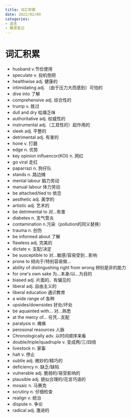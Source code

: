 ```yaml
---
title: 词汇积累
date: 2022/02/09
categories: 
- 语言
- 雅思笔记
---
```

# 词汇积累
- husband v.节俭使用
- speculate v. 投机倒把
- healthwise adj. 健康的
- intimidating adj. （由于压力大而感到）可怕的
- dive into 了解
- comprehensive adj. 综合性的
- trump v. 胜过
- dull and dry 枯燥乏味
- authoritative adj. 权威性的
- instrumental adj.（工具性的）起作用的  
- sleek adj. 平整的
- detrimental adj. 有害的
- hone v. 打磨
- edge n. 优势
- key opinion influencor(KOI) n. 网红
- go viral 走红
- paparrazi n. 狗仔队
- stands n. 路边摊  
- mental labour 脑力劳动
- manual labour 体力劳动
- be attached/tied to 依恋
- aesthetic adj. 美学的
- artistic adj. 艺术的
- be detrimental to 对...有害  
- diabetes n. 支气管炎
- contamination n.污染（pollution的同义替换）
- trauma n. 创伤  
- be informed about 了解
- flawless adj. 完美的
- dictate v. 支配/决定  
- be susceptible to 对...敏感/容易受到...影响  
- prone to 倾向于/特别容易做...  
- ability of distingushing right from wrong 辨别是非的能力
- for one's own sake 为...本身/以...为目的
- biased adj. 片面的、有偏见的
- liberal adj. 自由主义的
- liberal education 通识教育
- a wide range of 各种
- upsides/downsides 好处/坏处
- be aquainted with... 对...熟悉
- at the mercy of... 任凭...支配
- paralysis n. 瘫痪
- perosonal resources 人脉
- Chronologically adv. 以时间顺序来看
- double/triple/quadruple v. 变成两/三/四倍  
- livestock n. 家畜
- halt v. 停止
- subtle adj. 微妙的/精巧的
- deficiency n. 缺乏/缺陷
- vulnerable adj. 脆弱的/易受影响的
- plausible	adj. 貌似合理的/花言巧语的
- mosaic n. 马赛克
- scrutiny n. 仔细检查
- realign v. 统治
- dispute n. 争论
- radical adj. 激进的
